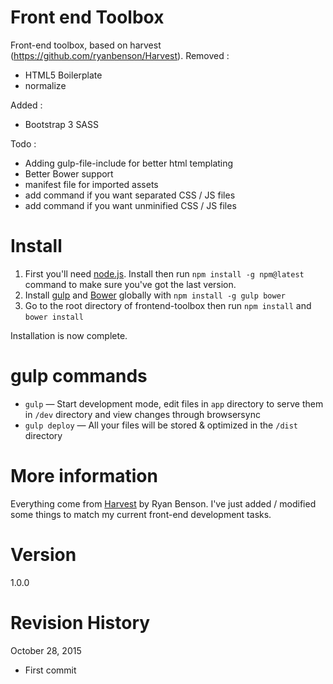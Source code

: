Front end Toolbox
==========================

Front-end toolbox, based on harvest (https://github.com/ryanbenson/Harvest).
Removed :
- HTML5 Boilerplate
- normalize

Added :
- Bootstrap 3 SASS

Todo :
- Adding gulp-file-include for better html templating
- Better Bower support
- manifest file for imported assets
- add command if you want separated CSS / JS files
- add command if you want unminified CSS / JS files

Install
==========================
1. First you'll need [node.js](http://nodejs.org/download/). Install then run `npm install -g npm@latest` command to make sure you've got the last version.
2. Install [gulp](http://gulpjs.com) and [Bower](http://bower.io/) globally with `npm install -g gulp bower`
3. Go to the root directory of frontend-toolbox then run `npm install` and `bower install`

Installation is now complete.

gulp commands
==========================
* `gulp` — Start development mode, edit files in `app` directory to serve them in `/dev` directory and view changes through browsersync
* `gulp deploy` — All your files will be stored & optimized in the `/dist` directory

More information
==========================
Everything come from [Harvest](https://github.com/ryanbenson/Harvest) by Ryan Benson. I've just added / modified some things to match my current front-end development tasks.

Version
==========================
1.0.0


Revision History
==========================
October 28, 2015
* First commit